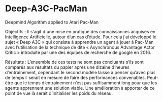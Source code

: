 # Deep-A3C-PacMan
Deepmind Algorithm applied to Atari Pac-Man

Objectifs :
Il s'agit d'une mise en pratique des connaissances acquises en Intelligence Artificielle, autour d’un cas d’étude.
Pour cela j'ai développé le sujet « Deep A3C » qui consiste à apprendre un agent à jouer à Pac-Man avec l’utilisation de la technique de dite « Asynchronous Advantage Actor Critic » introduite par une des équipes de recherche de google en 2016.

Résultats :
L’ensemble de ces tests ne sont pas concluants s’ils sont comparés aux résultats du papier après une dizaine d’heures d’entraînement, cependant le second modèle laisse à penser qu’avec plus de temps il serait en mesure de faire des performances convenables.
Peut-être que le temps d’entraînement n’est pas suffisamment long pour que les agents apprennent une solution viable. Une amélioration à apporter de ce point de vue là serait d’initialiser les poids du réseau.
